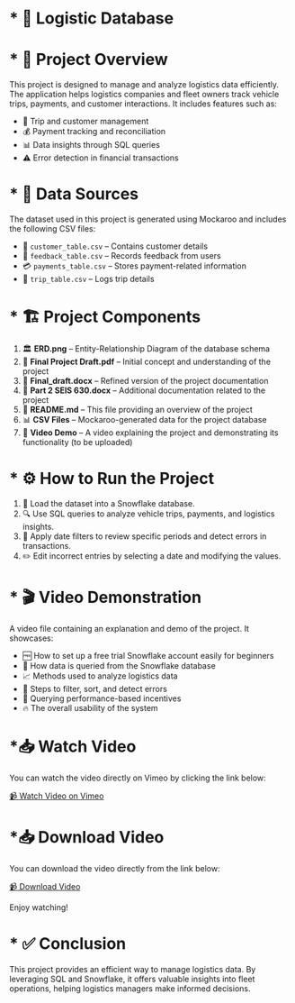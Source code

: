 # * 🚛 Logistic Database

# * 📌 Project Overview
This project is designed to manage and analyze logistics data efficiently. The application helps logistics companies and fleet owners track vehicle trips, payments, and customer interactions. It includes features such as:
- 🚚 Trip and customer management
- 💰 Payment tracking and reconciliation
- 📊 Data insights through SQL queries
- ⚠️ Error detection in financial transactions

# * 📂 Data Sources
The dataset used in this project is generated using Mockaroo and includes the following CSV files:
- 📜 `customer_table.csv` – Contains customer details
- 📝 `feedback_table.csv` – Records feedback from users
- 💳 `payments_table.csv` – Stores payment-related information
- 🚗 `trip_table.csv` – Logs trip details

# * 🏗 Project Components
1. 🏛 **ERD.png** – Entity-Relationship Diagram of the database schema
2. 📄 **Final Project Draft.pdf** – Initial concept and understanding of the project
3. 📑 **Final_draft.docx** – Refined version of the project documentation
4. 📘 **Part 2 SEIS 630.docx** – Additional documentation related to the project
5. 📜 **README.md** – This file providing an overview of the project
6. 📊 **CSV Files** – Mockaroo-generated data for the project database
7. 🎥 **Video Demo** – A video explaining the project and demonstrating its functionality (to be uploaded)

# * ⚙️ How to Run the Project
1. 🔗 Load the dataset into a Snowflake database.
2. 🔍 Use SQL queries to analyze vehicle trips, payments, and logistics insights.
3. 📅 Apply date filters to review specific periods and detect errors in transactions.
4. ✏️ Edit incorrect entries by selecting a date and modifying the values.

# * 🎬 Video Demonstration
A video file containing an explanation and demo of the project. It showcases:
- 🆓 How to set up a free trial Snowflake account easily for beginners
- 📌 How data is queried from the Snowflake database
- 📈 Methods used to analyze logistics data
- 📑 Steps to filter, sort, and detect errors
- 🎯 Querying performance-based incentives
- 🔥 The overall usability of the system

# *📥 Watch Video

You can watch the video directly on Vimeo by clicking the link below:

[📹 Watch Video on Vimeo](https://vimeo.com/1051696361/8c449c9e0e)


# *📥 Download Video

You can download the video directly from the link below:

[📹 Download Video](https://github.com/Manojkumarr0925/Logistics-Database/raw/main/path/to/your/video.mp4)

Enjoy watching!


# * ✅ Conclusion
This project provides an efficient way to manage logistics data. By leveraging SQL and Snowflake, it offers valuable insights into fleet operations, helping logistics managers make informed decisions.

